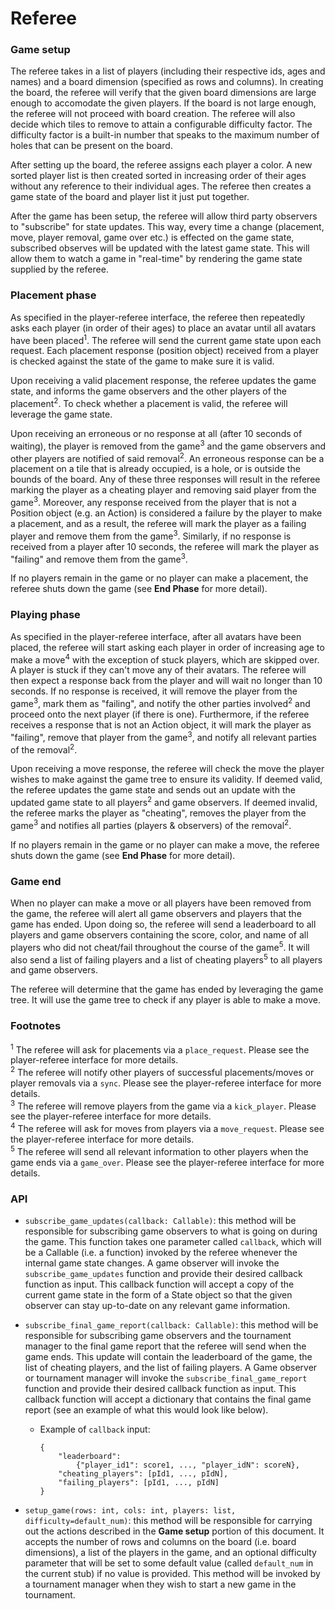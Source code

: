 # Referee

### Game setup

The referee takes in a list of players (including their respective ids, ages and names) and a board dimension (specified as rows and columns). In creating the board, the referee will verify that the given board dimensions are large enough to accomodate the given players. If the board is not large enough, the referee will not proceed with board creation. The referee will also decide which tiles to remove to attain a configurable difficulty factor. The difficulty factor is a built-in number that speaks to the maximum number of holes that can be present on the board.

After setting up the board, the referee assigns each player a color. A new sorted player list is then created sorted in increasing order of their ages without any reference to their individual ages. The referee then creates a game state of the board and player list it just put together.

After the game has been setup, the referee will allow third party observers to "subscribe" for state updates. This way, every time a change (placement, move, player removal, game over etc.) is effected on the game state, subscribed observes will be updated with the latest game state. This will allow them to watch a game in "real-time" by rendering the game state supplied by the referee.

### Placement phase

As specified in the player-referee interface, the referee then repeatedly asks each player (in order of their ages) to place an avatar until all avatars have been placed<sup>1</sup>. The referee will send the current game state upon each request. Each placement response (position object) received from a player is checked against the state of the game to make sure it is valid. 

Upon receiving a valid placement response, the referee updates the game state, and informs the game observers and the other players of the placement<sup>2</sup>. To check whether a placement is valid, the referee will leverage the game state.

Upon receiving an erroneous or no response at all (after 10 seconds of waiting), the player is removed from the game<sup>3</sup> and the game observers and other players are notified of said removal<sup>2</sup>. An erroneous response can be a placement on a tile that is already occupied, is a hole, or is outside the bounds of the board. Any of these three responses will result in the referee marking the player as a cheating player and removing said player from the game<sup>3</sup>. Moreover, any response received from the player that is not a Position object (e.g. an Action) is considered a failure by the player to make a placement, and as a result, the referee will mark the player as a failing player and remove them from the game<sup>3</sup>. Similarly, if no response is received from a player after 10 seconds, the referee will mark the player as "failing" and remove them from the game<sup>3</sup>. 

If no players remain in the game or no player can make a placement, the referee shuts down the game (see  **End Phase** for more detail).

### Playing phase

As specified in the player-referee interface, after all avatars have been placed, the referee will start asking each player in order of increasing age to make a move<sup>4</sup> with the exception of stuck players, which are skipped over. A player is stuck if they can't move any of their avatars. The referee will then expect a response back from the player and will wait no longer than 10 seconds. If no response is received, it will remove the player from the game<sup>3</sup>, mark them as "failing", and notify the other parties involved<sup>2</sup> and proceed onto the next player (if there is one). Furthermore, if the referee receives a response that is not an Action object, it will mark the player as "failing", remove that player from the game<sup>3</sup>, and notify all relevant parties of the removal<sup>2</sup>. 

Upon receiving a move response, the referee will check the move the player wishes to make against the game tree to ensure its validity. If deemed valid, the referee updates the game state and sends out an update with the updated game state to all players<sup>2</sup> and game observers. If deemed invalid, the referee marks the player as "cheating", removes the player from the game<sup>3</sup> and notifies all parties (players & observers) of the removal<sup>2</sup>. 

If no players remain in the game or no player can make a move, the referee shuts down the game (see  **End Phase** for more detail).

### Game end

When no player can make a move or all players have been removed from the game, the referee will alert all game observers and players that the game has ended. Upon doing so, the referee will send a leaderboard to all players and game observers containing the score, color, and name of all players who did not cheat/fail throughout the course of the game<sup>5</sup>. It will also send a list of failing players and a list of cheating players<sup>5</sup> to all players and game observers.

The referee will determine that the game has ended by leveraging the game tree. It will use the game tree to check if any player is able to make a move. 

### Footnotes
<sup>1</sup> The referee will ask for placements via a `place_request`. Please see the player-referee interface for more details.  
<sup>2</sup> The referee will notify other players of successful placements/moves or player removals via a `sync`. Please see the player-referee interface for more details.  
<sup>3</sup> The referee will remove players from the game via a `kick_player`. Please see the player-referee interface for more details.  
<sup>4</sup> The referee will ask for moves from players via a `move_request`. Please see the player-referee interface for more details.  
<sup>5</sup> The referee will send all relevant information to other players when the game ends via a `game_over`. Please see the player-referee interface for more details.  

### API

* `subscribe_game_updates(callback: Callable)`: this method will be responsible for subscribing game observers to what is going on during the game. This function takes one parameter called `callback`, which will be a Callable (i.e. a function) invoked by the referee whenever the internal game state changes. A game observer will invoke the `subscribe_game_updates` function and provide their desired callback function as input. This callback function will accept a copy of the current game state in the form of a State object so that the given observer can stay up-to-date on any relevant game information.

* `subscribe_final_game_report(callback: Callable)`: this method will be responsible for subscribing game observers and the tournament manager to the final game report that the referee will send when the game ends. This update will contain the leaderboard of the game, the list of cheating players, and the list of failing players. A Game observer or tournament manager will invoke the `subscribe_final_game_report` function and provide their desired callback function as input. This callback function will accept a dictionary that contains the final game report (see an example of what this would look like below). 
  * Example of `callback` input:
    ```
    {
        "leaderboard": 
            {"player_id1": score1, ..., "player_idN": scoreN},
        "cheating_players": [pId1, ..., pIdN],
        "failing_players": [pId1, ..., pIdN]
    }
    ```  

* `setup_game(rows: int, cols: int, players: list, difficulty=default_num)`: this method will be responsible for carrying out the actions described in the **Game setup** portion of this document. It accepts the number of rows and columns on the board (i.e. board dimensions), a list of the players in the game, and an optional difficulty parameter that will be set to some default value (called `default_num` in the current stub) if no value is provided. This method will be invoked by a tournament manager when they wish to start a new game in the tournament.











